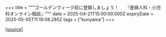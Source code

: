 +++
title = """ゴールデンウィーク前に登録しましょう！　　『産婦人科・小児科オンライン相談』"""
date = 2025-04-21T15:00:00.000Z
expiryDate = 2025-05-05T11:19:08.285Z
tags = ["kuriyama"]
+++


[[source]](https://www.town.kuriyama.hokkaido.jp/soshiki/43/31511.html)

